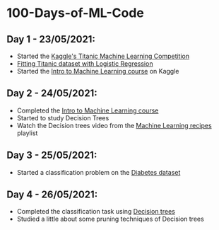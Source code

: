 # 100-Days-of-ML-Code

## Day 1 - 23/05/2021:
* Started the [Kaggle's Titanic Machine Learning Competition](https://www.kaggle.com/c/titanic)
* [Fitting Titanic dataset with Logistic Regression](https://www.kaggle.com/arthbr11/getting-started-with-titanic-dataset)
* Started the [Intro to Machine Learning course](https://www.kaggle.com/learn/intro-to-machine-learning) on Kaggle

## Day 2 - 24/05/2021:
* Completed the [Intro to Machine Learning course](https://www.kaggle.com/arthbr11/exercise-machine-learning-competitions)
* Started to study Decision Trees
* Watch the Decision trees video from the [Machine Learning recipes](https://www.youtube.com/watch?v=LDRbO9a6XPU) playlist

## Day 3 - 25/05/2021:
* Started a classification problem on the [Diabetes dataset](https://www.kaggle.com/uciml/pima-indians-diabetes-database)

## Day 4 - 26/05/2021:
* Completed the classification task using [Decision trees](github/arthuraaL/100-Days-of-ML-Code/blob/master/Decision-Tree)
* Studied a little about some pruning techniques of Decision trees
